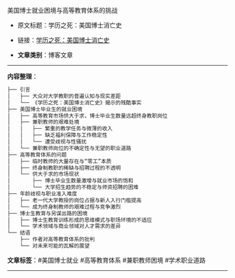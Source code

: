 美国博士就业困境与高等教育体系的挑战
- 原文标题：学历之死：美国博士消亡史
- 链接：[学历之死：美国博士消亡史](https://mp.weixin.qq.com/s/j4MOw_thPFSh_RAay0Ahiw)

- **文章类别**：博客文章

---

**内容整理**：

```markdown
├── 引言
│   ├── 大众对大学教职的普遍认知与现实差距
│   └── 《学历之死：美国博士消亡史》揭示的残酷事实
├── 美国博士毕业生的就业困境
│   ├── 高等教育市场供大于求，博士毕业生数量远超终身教职岗位
│   ├── 兼职教师的艰难处境
│   │   ├── 繁重的教学任务与微薄的收入
│   │   ├── 缺乏福利保障与工作稳定性
│   │   └── 遭受歧视与性骚扰
│   └── 兼职教师岗位的不确定性与无望的职业道路
├── 高等教育体系的问题
│   ├── 临时教师的大量存在与“零工”本质
│   ├── 终身制教职的稀缺与招聘过程的不透明
│   └── 供大于求的市场现状
│       ├── 博士毕业生数量激增与就业市场的饱和
│       └── 大学招生趋势的不稳定与师资招聘的困难
├── 年龄歧视与职业准入难度
│   ├── 老一代大学教授的岗位占据与新人入行门槛提高
│   └── 成为终身制教师的艰难过程与竞争激烈
├── 博士生教育与另谋出路的困境
│   ├── 博士生教育训练形成的思维模式与职场环境的不适应
│   └── 学术领域与商业领域对人才需求的差异
└── 结语
    ├── 作者对高等教育体系的批判
    └── 对未来可能的瓦解的展望
```

**文章标签**：#美国博士就业 #高等教育体系 #兼职教师困境 #学术职业道路

---